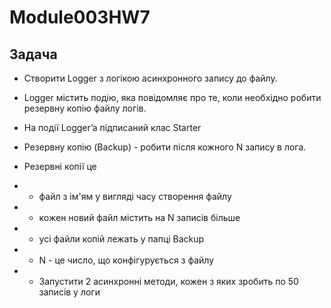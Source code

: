 # Module003HW7

## Задача 


- Створити Logger з логікою асинхронного запису до файлу.

- Logger містить подію, яка повідомляє про те, коли необхідно робити резервну копію файлу логів.

- На події Logger’a підписаний клас Starter

- Резервну копію (Backup) - робити після кожного N запису в лога.

- Резервні копії це 

 - - файл з ім'ям у вигляді часу створення файлу

 - - кожен новий файл містить на N записів більше

 - - усі файли копій лежать у папці Backup

 - - N - це число, що конфігурується з файлу

 - - Запустити 2 асинхронні методи, кожен з яких зробить по 50 записів у логи

